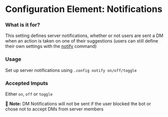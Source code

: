 # Configuration Element: Notifications

### What is it for?
This setting defines server notifications, whether or not users are sent a DM when an action is taken on one of their suggestions (users can still define their own settings with the [notify](all/notify.md) command)

### Usage
Set up server notifications using `.config notify on/off/toggle`

### Accepted Imputs
Either `on`, `off` or `toggle`

📝 **Note:** DM Notifications will not be sent if the user blocked the bot or chose not to accept DMs from server members
